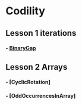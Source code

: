 # Codility

Lesson 1 iterations
-----------------------------------------
#### - [BinaryGap](https://app.codility.com/demo/results/trainingH33AY2-FRT/)


Lesson 2 Arrays
-----------------------------------------
#### - [CyclicRotation]
#### - [OddOccurrencesInArray]
